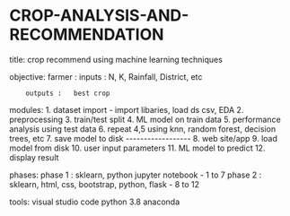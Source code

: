 # CROP-ANALYSIS-AND-RECOMMENDATION

title:
	crop recommend using machine learning techniques

objective:
	farmer : 
		inputs :	N, K, Rainfall, District, etc

		outputs :	best crop

modules:
	1. dataset import - import libaries, load ds csv, EDA
	2. preprocessing
	3. train/test split
	4. ML model on train data
	5. performance analysis using test data
	6. repeat 4,5 using knn, random forest, decision trees, etc
	7. save model to disk
	------------------
	8. web site/app
	9. load model from disk
	10. user input parameters
	11. ML model to predict 
	12. display result 
	
phases:
	phase 1 : sklearn, python jupyter notebook - 1 to 7 
	phase 2 : sklearn, html, css, bootstrap, python, flask - 8 to 12

tools:
	visual studio code
	python 3.8
	anaconda
